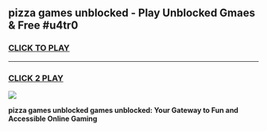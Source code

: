 
## pizza games unblocked - Play Unblocked Gmaes & Free #u4tr0
<h3>
<a href="https://premium.freeplayer.one?title=pizza_games_unblocked&ref=03M">CLICK TO PLAY</a></h3>
<hr>

<h3>
<a href="https://premium.freeplayer.one?title=pizza_games_unblocked&ref=03M">CLICK 2 PLAY</a>
  
</h3>

<a href="https://premium.freeplayer.one?title=pizza_games_unblocked&ref=03M"><img src="https://clearcache.store/games.png"></a>


**pizza games unblocked games unblocked: Your Gateway to Fun and Accessible Online Gaming**
